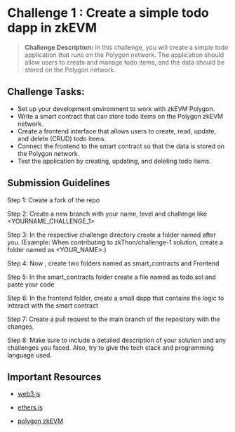 
# Challenge 1 : Create a simple todo dapp in zkEVM

> **Challenge Description:** In this challenge, you will create a simple todo application that runs on the Polygon network. The application should allow users to create and manage todo items, and the data should be stored on the Polygon network.

<h2>Challenge Tasks:</h2>

<ul>
  
<li> Set up your development environment to work with zkEVM Polygon. </li>
<li> Write a smart contract that can store todo items on the Polygon zkEVM network. </li>
<li> Create a frontend interface that allows users to create, read, update, and delete (CRUD) todo items. </li>
<li> Connect the frontend to the smart contract so that the data is stored on the Polygon network. </li>
<li> Test the application by creating, updating, and deleting todo items. </li>
  
</ul>


<h2> Submission Guidelines </h2>

Step 1: Create a fork of the repo

Step 2: Create a new branch with your name, level and challenge like <YOURNAME_CHALLENGE_1>

Step 3: In the respective challenge directory create a folder named after you. (Example: When contributing to zkThon/challenge-1 solution, create a folder named as <YOUR_NAME>.)

Step 4: Now , create two folders named as smart_contracts and Frontend

Step 5: In the smart_contracts folder create a file named as todo.sol and paste your code

Step 6: In the frontend folder, create a small dapp that contains the logic to interact with the smart contract

Step 7: Create a pull request to the main branch of the repository with the changes.

Step 8: Make sure to include a detailed description of your solution and any challenges you faced. Also, try to give the tech stack and programming language used.


<h2> Important Resources </h2>

- [web3.js](https://web3js.readthedocs.io/en/v1.8.2/)

- [ethers.js](https://docs.ethers.org/v5/)

- [polygon zkEVM](https://polygon.technology/polygon-zkevm)


